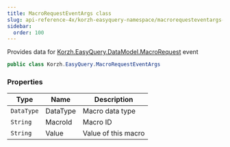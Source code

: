 ```yaml
---
title: MacroRequestEventArgs class
slug: api-reference-4x/korzh-easyquery-namespace/macrorequesteventargs-class
sidebar:
  order: 100
---
```


Provides data for [Korzh.EasyQuery.DataModel.MacroRequest](///////////////easyquery/docs/api-reference-4x/korzh-easyquery-namespace/datamodel-class) event
```csharp
public class Korzh.EasyQuery.MacroRequestEventArgs

```

### Properties

| Type | Name | Description | 
| --- | --- | --- | 
| `DataType` | DataType | Macro data type | 
| `String` | MacroId | Macro ID | 
| `String` | Value | Value of this macro |
